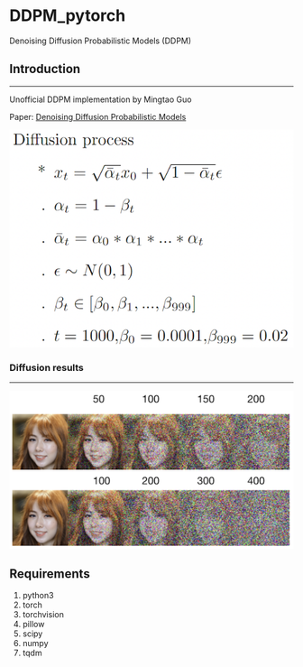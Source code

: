 # DDPM_pytorch
Denoising Diffusion Probabilistic Models (DDPM)

## Introduction
--------------

Unofficial DDPM implementation by Mingtao Guo

Paper: [Denoising Diffusion Probabilistic Models](https://arxiv.org/pdf/2006.11239.pdf)

![](https://github.com/MingtaoGuo/DDPM_pytorch/raw/main/resources/intro_diff.png)

### Diffusion results
-------------

![](https://github.com/MingtaoGuo/DDPM_pytorch/raw/main/resources/diffusion.png)

## Requirements
1. python3
2. torch
3. torchvision
4. pillow
5. scipy
6. numpy
7. tqdm

## 

